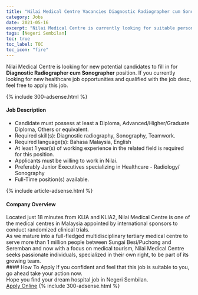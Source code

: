 ```yaml
---
title: "Nilai Medical Centre Vacancies Diagnostic Radiographer cum Sonographer" 
category: Jobs 
date: 2021-05-16 
excerpt: "Nilai Medical Centre is currently looking for suitable person to fill in the Diagnostic Radiographer cum Sonographer which positioned at Negeri Sembilan" 
tags: [Negeri Sembilan] 
toc: true 
toc_label: TOC 
toc_icon: "fire" 
--- 
```


<p>Nilai Medical Centre is looking for new potential candidates to fill in for <b>Diagnostic Radiographer cum Sonographer</b> position. If you currently looking for new healthcare job opportunities and qualified with the job desc, feel free to apply this job.
</p>{% include 300-adsense.html %} 
<div><div><h4>Job Description</h4></div><div><div><span><div><ul><li>Candidate must possess at least a Diploma, Advanced/Higher/Graduate Diploma, Others or equivalent.</li><li>Required skill(s): Diagnostic radiography, Sonography, Teamwork.</li><li>Required language(s): Bahasa Malaysia, English</li><li>At least 1 year(s) of working experience in the related field is required for this position.</li><li>Applicants must be willing to work in Nilai.</li><li>Preferably Junior Executives specializing in Healthcare - Radiology/ Sonography</li><li>Full-Time position(s) available.</li></ul></div></span></div></div></div> 
{% include article-adsense.html %} 
<div><div><h4>Company Overview</h4></div><div><div><span><div><div>
<div>
<div>
<div>
				Located just 18 minutes from KLIA and KLIA2, Nilai Medical Centre is one of the medical centres in Malaysia appointed by international sponsors to conduct randomized clinical trials.</div>
<div>
				As we mature into a full-fledged multidisciplinary tertiary medical centre to serve more than 1 million people between Sungai Besi/Puchong and Seremban and now with a focus on medical tourism, Nilai Medical Centre seeks passionate individuals, specialized in their own right, to be part of its growing team.</div>
</div>
</div>
</div></div></span></div></div></div> 
#### How To Apply 
If you confident and feel that this job is suitable to you, go ahead take your action now. <br/> 
Hope you find your dream hospital job in Negeri Sembilan. <br/> 
<a href="https://www.jobstreet.com.my/en/job/diagnostic-radiographer-cum-sonographer-4553811?jobId=jobstreet-my-job-4553811" class="btn btn--warning" target="_blank" rel="nofollow noopenner">Apply Online</a> 
{% include 300-adsense.html %} 